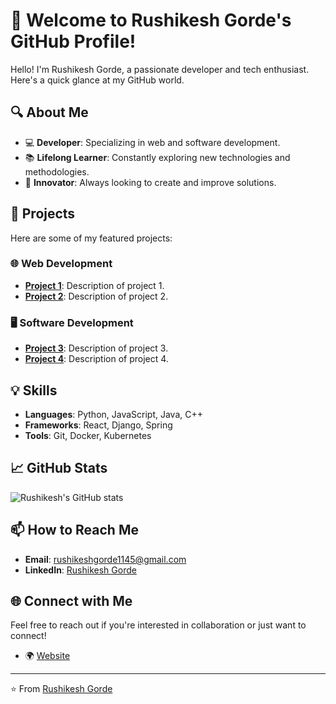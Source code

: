 # 🌟 Welcome to Rushikesh Gorde's GitHub Profile!

Hello! I'm Rushikesh Gorde, a passionate developer and tech enthusiast. Here's a quick glance at my GitHub world.

## 🔍 About Me

- 💻 **Developer**: Specializing in web and software development.
- 📚 **Lifelong Learner**: Constantly exploring new technologies and methodologies.
- 🚀 **Innovator**: Always looking to create and improve solutions.

## 🚀 Projects

Here are some of my featured projects:

### 🌐 Web Development
- **[Project 1](#)**: Description of project 1.
- **[Project 2](#)**: Description of project 2.

### 🖥️ Software Development
- **[Project 3](#)**: Description of project 3.
- **[Project 4](#)**: Description of project 4.

## 💡 Skills

- **Languages**: Python, JavaScript, Java, C++
- **Frameworks**: React, Django, Spring
- **Tools**: Git, Docker, Kubernetes

## 📈 GitHub Stats

![Rushikesh's GitHub stats](https://github-readme-stats.vercel.app/api?username=RushikeshGorde&show_icons=true&theme=radical)

## 📫 How to Reach Me

- **Email**: rushikeshgorde1145@gmail.com
- **LinkedIn**: [Rushikesh Gorde](https://www.linkedin.com/in/rushikesh-gorde-a8a39a259?lipi=urn%3Ali%3Apage%3Ad_flagship3_profile_view_base_contact_details%3BZA%2FeQKs3QGmNFPfXeoNjPQ%3D%3D)


## 🌐 Connect with Me

Feel free to reach out if you're interested in collaboration or just want to connect!

- 🌍 [Website](https://rushikeshgorde.github.io/RushiGorde/)


---

⭐️ From [Rushikesh Gorde](https://github.com/RushikeshGorde)
